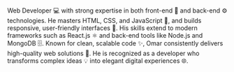 Web Developer 💻 with strong expertise in both front-end 🎨 and back-end ⚙️ technologies.
He masters HTML, CSS, and JavaScript 📜, and builds responsive, user-friendly interfaces 📱.
His skills extend to modern frameworks such as React.js ⚛️ and back-end tools like Node.js and MongoDB 🗄️.
Known for clean, scalable code ✨, Omar consistently delivers high-quality web solutions 🚀.
He is recognized as a developer who transforms complex ideas 💡 into elegant digital experiences 🌐.
